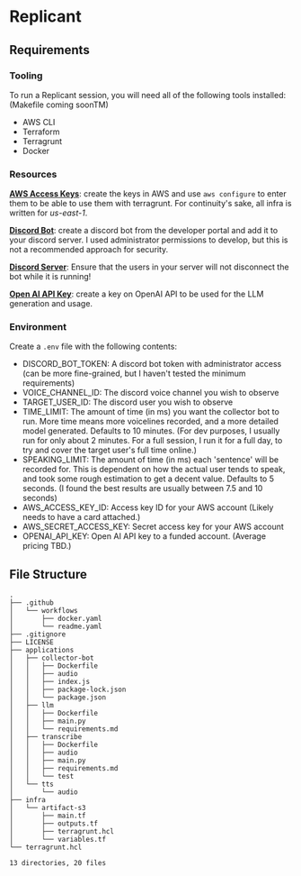 # Replicant

## Requirements

### Tooling
To run a Replicant session, you will need all of the following tools installed: (Makefile coming soonTM)
* AWS CLI
* Terraform
* Terragrunt
* Docker

### Resources
[__AWS Access Keys__](https://us-east-1.console.aws.amazon.com/console/home): create the keys in AWS and use `aws configure` to enter them to be able to use them with terragrunt.  For continuity's sake, all infra is written for _us-east-1_.

[__Discord Bot__](https://discord.com/developers/applications): create a discord bot from the developer portal and add it to your discord server.  I used administrator permissions to develop, but this is not a recommended approach for security. 

[__Discord Server__](https://discord.com): Ensure that the users in your server will not disconnect the bot while it is running!

[__Open AI API Key__](https://platform.openai.com/docs/overview): create a key on OpenAI API to be used for the LLM generation and usage.

### Environment
Create a `.env` file with the following contents:
* DISCORD_BOT_TOKEN: A discord bot token with administrator access (can be more fine-grained, but I haven't tested the minimum requirements)
* VOICE_CHANNEL_ID: The discord voice channel you wish to observe
* TARGET_USER_ID: The discord user you wish to observe
* TIME_LIMIT: The amount of time (in ms) you want the collector bot to run.  More time means more voicelines recorded, and a more detailed model generated.  Defaults to 10 minutes.  (For dev purposes, I usually run for only about 2 minutes.  For a full session, I run it for a full day, to try and cover the target user's full time online.)
* SPEAKING_LIMIT: The amount of time (in ms) each 'sentence' will be recorded for.  This is dependent on how the actual user tends to speak, and took some rough estimation to get a decent value.  Defaults to 5 seconds.  (I found the best results are usually between 7.5 and 10 seconds)
* AWS_ACCESS_KEY_ID: Access key ID for your AWS account (Likely needs to have a card attached.)
* AWS_SECRET_ACCESS_KEY: Secret access key for your AWS account
* OPENAI_API_KEY: Open AI API key to a funded account.  (Average pricing TBD.)

## File Structure
```
.
├── .github
│   └── workflows
│       ├── docker.yaml
│       └── readme.yaml
├── .gitignore
├── LICENSE
├── applications
│   ├── collector-bot
│   │   ├── Dockerfile
│   │   ├── audio
│   │   ├── index.js
│   │   ├── package-lock.json
│   │   └── package.json
│   ├── llm
│   │   ├── Dockerfile
│   │   ├── main.py
│   │   └── requirements.md
│   ├── transcribe
│   │   ├── Dockerfile
│   │   ├── audio
│   │   ├── main.py
│   │   ├── requirements.md
│   │   └── test
│   └── tts
│       └── audio
├── infra
│   └── artifact-s3
│       ├── main.tf
│       ├── outputs.tf
│       ├── terragrunt.hcl
│       └── variables.tf
└── terragrunt.hcl

13 directories, 20 files
```
